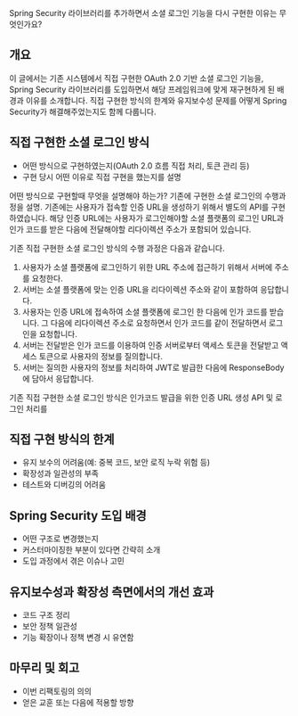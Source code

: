 Spring Security 라이브러리를 추가하면서 소셜 로그인 기능을 다시 구현한 이유는 무엇인가요?

## 개요
이 글에서는 기존 시스템에서 직접 구현한 OAuth 2.0 기반 소셜 로그인 기능을, Spring Security 라이브러리를 도입하면서 해당 프레임워크에 맞게 재구현하게 된 배경과 이유를 소개합니다. 직접 구현한 방식의 한계와 유지보수성 문제를 어떻게 Spring Security가 해결해주었는지도 함께 다룹니다.

## 직접 구현한 소셜 로그인 방식
- 어떤 방식으로 구현하였는지(OAuth 2.0 흐름 직접 처리, 토큰 관리 등)
- 구현 당시 어떤 이유로 직접 구현을 했는지를 설명

어떤 방식으로 구현할때 무엇을 설명해야 하는가?
기존에 구현한 소셜 로그인의 수행과정을 설명. 
기존에는 사용자가 접속할 인증 URL을 생성하기 위해서 별도의 API를 구현하였습니다. 해당 인증 URL에는 사용자가 로그인해야할 소셜 플랫폼의 로그인 URL과 인가 코드를 받은 다음에 전달해야할 리다이렉션 주소가 포함되어 있습니다.

기존 직접 구현한 소셜 로그인 방식의 수행 과정은 다음과 같습니다.
1. 사용자가 소셜 플랫폼에 로그인하기 위한 URL 주소에 접근하기 위해서 서버에 주소를 요청한다.
2. 서버는 소셜 플랫폼에 맞는 인증 URL을 리다이렉션 주소와 같이 포함하여 응답합니다.
3. 사용자는 인증 URL에 접속하여 소셜 플랫폼에 로그인 한 다음에 인가 코드를 받습니다. 그 다음에 리다이렉션 주소로 요청하면서 인가 코드를 같이 전달하면서 로그인을 요청합니다.
4. 서버는 전달받은 인가 코드를 이용하여 인증 서버로부터 액세스 토큰을 전달받고 액세스 토큰으로 사용자의 정보를 질의합니다.
5. 서버는 질의한 사용자의 정보를 처리하여 JWT로 발급한 다음에 ResponseBody에 담아서 응답합니다.

기존 직접 구현한 소셜 로그인 방식은 인가코드 발급을 위한 인증 URL 생성 API 및 로그인 처리를 

## 직접 구현 방식의 한계
- 유지 보수의 어려움(예: 중복 코드, 보안 로직 누락 위험 등)
- 확장성과 일관성의 부족
- 테스트와 디버깅의 어려움

## Spring Security 도입 배경
- 어떤 구조로 변경했는지
- 커스터마이징한 부분이 있다면 간략히 소개
- 도입 과정에서 겪은 이슈나 고민

## 유지보수성과 확장성 측면에서의 개선 효과
- 코드 구조 정리
- 보안 정책 일관성
- 기능 확장이나 정책 변경 시 유연함

## 마무리 및 회고
- 이번 리팩토링의 의의
- 얻은 교훈 또는 다음에 적용할 방향



